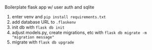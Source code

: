 Boilerplate flask app w/ user auth and sqlite

1) enter venv and `pip install requirements.txt`
2) add database URL to `.flaskenv`
3) init db with `flask db init`
4) adjust models.py, create migrations, etc with `flask db migrate -m "migration message"`
5) migrate with `flask db upgrade`
